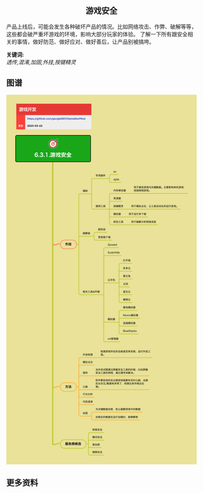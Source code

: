 <h2 align="center">游戏安全</h2>
<p>
产品上线后，可能会发生各种破坏产品的情况。比如网络攻击、作弊、破解等等，这些都会破严重坏游戏的环境，影响大部分玩家的体验。
  了解一下所有跟安全相关的事情，做好防范、做好应对、做好善后，让产品别被搞垮。
</p>

**关键词:**<br/> 
*透传,混淆,加固,外挂,按键精灵*

## 图谱
![图片加载中...](../../exports/6.3.1.游戏安全.png?raw=true)

## 更多资料
